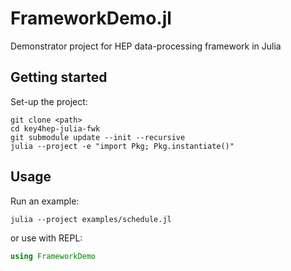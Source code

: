 # FrameworkDemo.jl

Demonstrator project for HEP data-processing framework in Julia

## Getting started

Set-up the project:

```
git clone <path>
cd key4hep-julia-fwk
git submodule update --init --recursive
julia --project -e "import Pkg; Pkg.instantiate()"
```

## Usage

Run an example:

```
julia --project examples/schedule.jl
```

or use with REPL:

```julia
using FrameworkDemo
```
